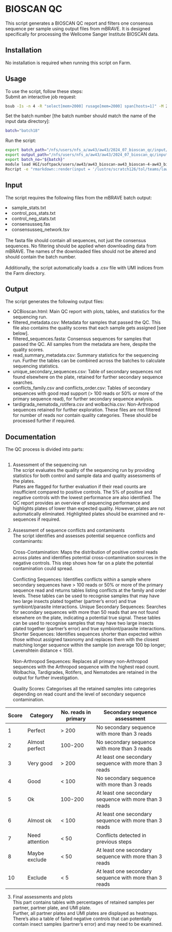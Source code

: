 # BIOSCAN QC
This script generates a BIOSCAN QC report and filters one consensus sequence per sample using output files from mBRAVE. It is designed specifically for processing the Wellcome Sanger Institute BIOSCAN data.
## Installation
No installation is required when running this script on Farm.
## Usage
To use the script, follow these steps:<br>Submit an interactive job request:<br>
```bash
bsub -Is -n 4 -R "select[mem>2000] rusage[mem=2000] span[hosts=1]" -M 2000 -G team222 bash
```
Set the batch number [the batch number should match the name of the input data directory]:<br>
```bash
batch="batch18"
```
Run the script:<br>
```bash
export batch_path="/nfs/users/nfs_a/aw43/aw43/2024_07_bioscan_qc/input/mbrave_batch_data/${batch}/"
export output_path="/nfs/users/nfs_a/aw43/aw43/2024_07_bioscan_qc/input/output/qc_reports/${batch}/"
export batch_no="${batch}"
module load HGI/softpack/users/aw43/aw43_bioscan-aw43_bioscan-4-aw43_bioscan-4/1
Rscript -e "rmarkdown::render(input = '/lustre/scratch126/tol/teams/lawniczak/users/aw43/2024_07_bioscan_qc/code/QCBioscan.Rmd', output_format = 'html_document', output_dir = Sys.getenv('output_path'))"
```
## Input
The script requires the following files from the mBRAVE batch output:
<li>sample_stats.txt 
</li>
<li>control_pos_stats.txt
</li>
<li>control_neg_stats.txt
</li>
<li>consensusseq.fas
</li>
<li>consensusseq_network.tsv
</li>
<br>
The fasta file should contain all sequences, not just the consensus sequences. No filtering should be applied when downloading data from mBRAVE. The names of the downloaded files should not be altered and should contain the batch number. <br><br>
Additionally, the script automatically loads a .csv file with UMI indices from the Farm directory. <br>

## Output
The script generates the following output files:
- QCBioscan.html: Main QC report with plots, tables, and statistics for the sequencing run.
- filtered_metadata.csv: Metadata for samples that passed the QC. This file also contains the quality scores that each sample gets assigned [see below].
- filtered_sequences.fasta: Consensus sequences for samples that passed the QC. All samples from the metadata are here, despite the quality scores. 
- read_summary_metadata.csv: Summary statistics for the sequencing run. Further the tables can be combined across the batches to calculate sequencing statistics. 
- unique_secondary_sequences.csv: Table of secondary sequences not found elsewhere on the plate, retained for further secondary sequence searches.
- conflicts_family.csv and conflicts_order.csv: Tables of secondary sequences with good read support (> 100 reads or 50% or more of the primary sequence read), for further secondary sequence analysis.
- tardigrada_nematoda_rotifera.csv and wolbachia.csv: Non-Arthropod sequences retained for further exploration. These files are not filtered for number of reads nor contain quality categories. These should be processed further if required.

## Documentation
The QC process is divided into parts:<br><br>
1. Assessment of the sequencing run<br>
The script evaluates the quality of the sequencing run by providing statistics for both control and sample data and quality assessments of the plates.<br>
Plates are flagged for further evaluation if their read counts are insufficient compared to positive controls. The 5% of positive and negative controls with the lowest performance are also identified. The QC report provides an overview of sequencing performance and highlights plates of lower than expected quality. However, plates are not automatically eliminated. Highlighted plates should be examined and re-sequences if required. <br><br>
2. Assessment of sequence conflicts and contaminants<br>
The script identifies and assesses potential sequence conflicts and contaminants:<br><br>
Cross-Contamination: Maps the distribution of positive control reads across plates and identifies potential cross-contamination sources in the negative controls. This step shows how far on a plate the potential contamination could spread. <br><br>
Conflicting Sequences: Identifies conflicts within a sample where secondary sequences have > 100 reads or 50% or more of the primary sequence read and returns tables listing conflicts at the family and order levels. These tables can be used to recognise samples that may have two large insects plated together (partner’s error) and true symbiont/parasite interactions.
Unique Secondary Sequences: Searches for secondary sequences with more than 50 reads that are not found elsewhere on the plate, indicating a potential true signal. These tables can be used to recognise samples that may have two large insects plated together (partner’s error) and true symbiont/parasite interactions.
Shorter Sequences: Identifies sequences shorter than expected within those without assigned taxonomy and replaces them with the closest matching longer sequence within the sample (on average 100 bp longer; Levenshtein distance < 150). <br><br>
Non-Arthropod Sequences: Replaces all primary non-Arthropod sequences with the Arthropod sequence with the highest read count. Wolbachia, Tardigrades, Rotifers, and Nematodes are retained in the output for further investigation. <br><br>
Quality Scores: Categorises all the retained samples into categories depending on read count and the level of secondary sequence contamination. 

| Score | Category       | No. reads in primary | Secondary sequence assessment                                |
|-------|----------------|----------------------|--------------------------------------------------------------|
| 1     | Perfect        | > 200                | No secondary sequence with more than 3 reads                 |
| 2     | Almost perfect | 100-200              | No secondary sequence with more than 3 reads                 |
| 3     | Very good      | > 200                | At least one secondary sequence with more than 3 reads       |
| 4     | Good           | < 100                | No secondary sequence with more than 3 reads                 |
| 5     | Ok             | 100-200              | At least one secondary sequence with more than 3 reads       |
| 6     | Almost ok      | < 100                | At least one secondary sequence with more than 3 reads       |
| 7     | Need attention | < 50                 | Conflicts detected in previous steps                         |
| 8     | Maybe exclude  | < 50                 | At least one secondary sequence with more than 3 reads       |
| 10    | Exclude        | < 5                  | At least one secondary sequence with more than 3 reads       |

3. Final assessments and plots <br>
This part contains tables with percentages of retained samples per partner, partner plate, and UMI plate. <br>
Further, all partner plates and UMI plates are displayed as heatmaps. <br>
There’s also a table of failed negative controls that can potentially contain insect samples (partner’s error) and may need to be examined. 
